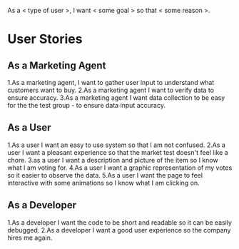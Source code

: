 As a < type of user >, I want < some goal > so that < some reason >.

<h1>User Stories</h1>

<h2>As a Marketing Agent</h2>
1.As a marketing agent, I want to gather user input to understand what customers want to buy.
2.As a marketing agent I want to verify data to ensure accuracy.
3.As a marketing agent I want data collection to be easy for the the test group - to ensure data input accuracy.

<h2>As a User</h2>
1.As a user I want an easy to use system so that I am not confused.
2.As a user I want a pleasant experience so that the market test doesn't feel like a chore.
3.as a user I want a description and picture of the item so I know what I am voting for.
4.As a user I want a graphic representation of my votes so it easier to observe the data.
5.As a user I want the page to feel interactive with some animations so I know what I am clicking on.


<h2>As a Developer</h2>
1.As a developer I want the code to be short and readable so it can be easily debugged.
2.As a developer I want a good user experience so the company hires me again.
